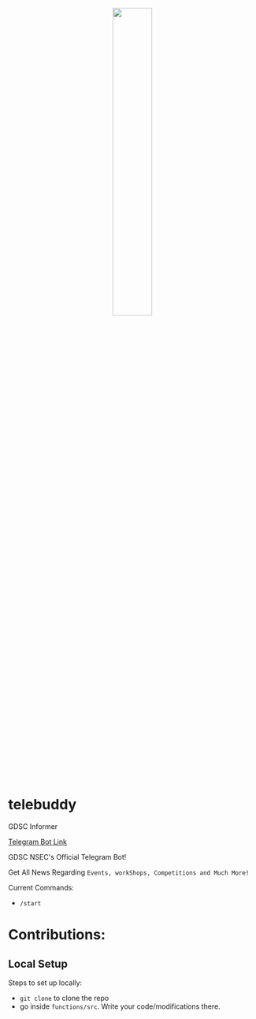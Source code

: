 <p align="center">
<img src="https://user-images.githubusercontent.com/38348296/194700380-35dbaaf9-7610-4b61-8806-bdb6e22dea6a.jpg" width="40%">
</p>

# telebuddy
GDSC Informer

[Telegram Bot Link](https://t.me/DscBuddy_bot)

GDSC NSEC's Official Telegram Bot!

Get All News Regarding `Events, workShops, Competitions and Much More!`

Current Commands:
- `/start`

# Contributions:
## Local Setup
Steps to set up locally:
- `git clone` to clone the repo
- go inside `functions/src`. Write your code/modifications there.
